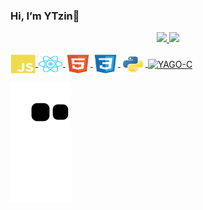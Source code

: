 ### Hi, I’m YTzin👋

<div align="center">
  <a href="https://github.com/YTzin">
  <img height="180em" src="https://github-readme-stats.vercel.app/api?username=YTzin&show_icons=true&theme=midnight-purple&include_all_commits=true&count_private=true"/>
  <img height="180em" src="https://github-readme-stats.vercel.app/api/top-langs/?username=YTzin&layout=compact&langs_count=7&theme=midnight-purple"/>
</div>
<div style="display: inline_block"><br>
  <img align="center" alt="Yago-Js" height="30" width="40" src="https://raw.githubusercontent.com/devicons/devicon/master/icons/javascript/javascript-plain.svg">
  <img align="center" alt="YAGO-React" height="30" width="40" src="https://raw.githubusercontent.com/devicons/devicon/master/icons/react/react-original.svg">
  <img align="center" alt="Yago-HTML" height="30" width="40" src="https://raw.githubusercontent.com/devicons/devicon/master/icons/html5/html5-original.svg">
  <img align="center" alt="Yago-CSS" height="30" width="40" src="https://raw.githubusercontent.com/devicons/devicon/master/icons/css3/css3-original.svg">
  <img align="center" alt="Yago-Python" height="30" width="40" src="https://raw.githubusercontent.com/devicons/devicon/master/icons/python/python-original.svg">
  <img align="center" alt="YAGO-C" height="30" width="40" src="https://cdn.jsdelivr.net/gh/devicons/devicon/icons/c/c-line.svg" />
 </div>  
<div> 

</div>

![snake gif](https://github.com/YTzin/YTzin/blob/output/github-contribution-grid-snake.svg)
